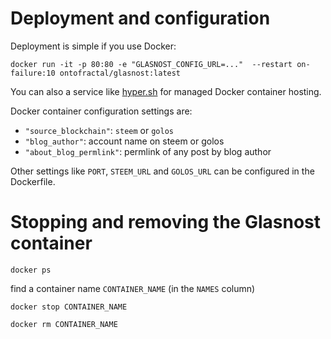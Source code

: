 # Deployment and configuration

Deployment is simple if you use Docker:

```
docker run -it -p 80:80 -e "GLASNOST_CONFIG_URL=..."  --restart on-failure:10 ontofractal/glasnost:latest
```

You can also a service like [hyper.sh](https://hyper.sh/) for managed Docker container hosting.

Docker container configuration settings are:

* `"source_blockchain"`: `steem` or `golos`
* `"blog_author"`: account name on steem or golos
* `"about_blog_permlink"`: permlink of any post by blog author

Other settings like `PORT`, `STEEM_URL` and `GOLOS_URL` can be configured in the Dockerfile.

# Stopping and removing the Glasnost container

```
docker ps
```
find a container name `CONTAINER_NAME` (in the `NAMES` column)

```
docker stop CONTAINER_NAME
```
```
docker rm CONTAINER_NAME
```
